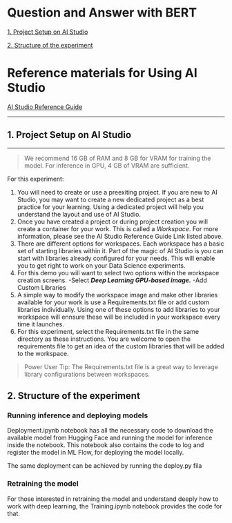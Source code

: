 # Question and Answer with BERT

 [1. Project Setup on AI Studio](#1-project-setup-on-ai-studio)

 [2. Structure of the experiment](#2-structure-of-the-experiment)

# Reference materials for Using AI Studio
[AI Studio Reference Guide](https:https://zdocs.datascience.hp.com/docs/aistudio/overview)


 ---

 ## 1. Project Setup on AI Studio
 ---
  >We recommend 16 GB of RAM and 8 GB for VRAM for training the model. For inference in GPU, 4 GB of VRAM are sufficient.


 For this experiment:
 1. You will need to create or use a preexiting project. If you are new to AI Studio, you may want to create a new dedicated project as a best practice for your learning. Using a dedicated project will help you understand the layout and use of AI Studio. 
 1. Once you have created a project or during project creation you will create a container for your work. This is called a *Workspace*. For more information, please see the AI Studio Reference Guide Link listed above.
 1. There are different options for workspaces. Each workspace has a basic set of starting libraries within it. Part of the magic of AI Studio is you can start with libraries already configured for your needs. 
 This will enable you to get right to work on your Data Science experiments. 
 1. For this demo you will want to select two options within the workspace creation screens.
 -Select ***Deep Learning GPU-based image.***
 -Add Custom Libraries 
 1. A simple way to modify the workspace image and make other libraries available for your work is use a Requirements.txt file or add custom libraries individually. Using one of these options to add libraries to your workspace will ennsure these will be included in your workspace every time it launches.  
 1. For this experiment, select the Requirements.txt file in the same directory as these instructions. You are welcome to open the requirements file to get an idea of the custom libraries that will be added to the workspace.  
 
 >Power User Tip: The Requirements.txt file is a great way to leverage library configurations between workspaces.  


 
## 2. Structure of the experiment

   ### Running inference and deploying models

   Deployment.ipynb notebook has all the necessary code to download the available model from Hugging Face and running the model for inference inside the notebook. This notebook also contains the code to log and register the model in ML Flow, for deploying the model locally. 

   The same deployment can be achieved by running the deploy.py fila

   ### Retraining the model

   For those interested in retraining the model and understand deeply how to work with deep learning, the Training.ipynb notebook provides the code for that.